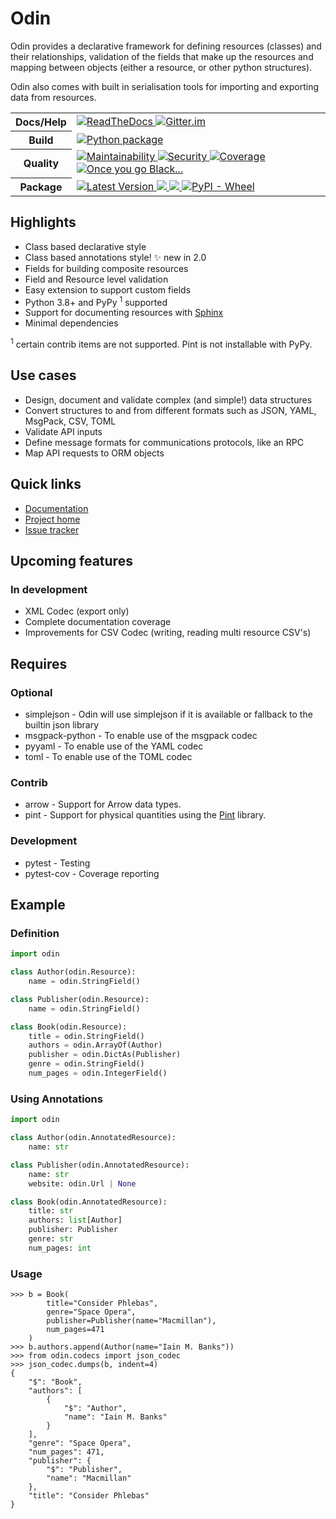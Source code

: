 # Odin

Odin provides a declarative framework for defining resources (classes) and their relationships, validation of the fields
that make up the resources and mapping between objects (either a resource, or other python structures).

Odin also comes with built in serialisation tools for importing and exporting data from resources.

<table>
<tr>
    <th>Docs/Help</th>
    <td>
        <a href="https://odin.readthedocs.org/">
            <img src="https://readthedocs.org/projects/odin/badge/?version=latest" 
                alt="ReadTheDocs" />
        </a>
        <a href="https://gitter.im/timsavage/odin">
            <img src="https://img.shields.io/badge/gitterim-timsavage.odin-brightgreen.svg?style=flat " 
                alt="Gitter.im" />
        </a>
    </td>
</tr>
<tr>
    <th>Build</th>
    <td>
        <a href="https://github.com/python-odin/odin/actions/workflows/release.yml">
            <img src="https://github.com/python-odin/odin/actions/workflows/release.yml/badge.svg" 
                alt="Python package" />
        </a>
    </td>
</tr>
<tr>
    <th>Quality</th>
    <td>
        <a href="https://sonarcloud.io/dashboard?id=python-odin_odin">
            <img src="https://sonarcloud.io/api/project_badges/measure?project=python-odin_odin&metric=sqale_rating" 
                alt="Maintainability" />
        </a>
        <a href="https://sonarcloud.io/project/security_hotspots">
            <img src="https://sonarcloud.io/api/project_badges/measure?project=python-odin_odin&metric=security_rating" 
                alt="Security" />
        </a>
        <a href="https://sonarcloud.io/code?id=python-odin_odin">
            <img src="https://sonarcloud.io/api/project_badges/measure?project=python-odin_odin&metric=coverage" 
                alt="Coverage" />
        </a>
        <a href="https://github.com/ambv/black">
            <img src="https://img.shields.io/badge/code%20style-black-000000.svg" 
                alt="Once you go Black..." />
        </a>
    </td>
</tr>
<tr>
    <th>Package</th>
    <td>
        <a href="https://pypi.io/pypi/odin/">
            <img src="https://img.shields.io/pypi/v/odin" 
                alt="Latest Version" />
        </a>
        <a href="https://pypi.io/pypi/odin/">
            <img src="https://img.shields.io/pypi/pyversions/odin" />
        </a>
        <a href="https://pypi.io/pypi/odin/">
            <img src="https://img.shields.io/pypi/l/odin" />
        </a>
        <a href="https://pypi.io/pypi/odin/">
            <img src="https://img.shields.io/pypi/wheel/odin" 
                alt="PyPI - Wheel" />
        </a>
    </td>
</tr>
</table>

## Highlights

* Class based declarative style
* Class based annotations style! ✨ new in 2.0
* Fields for building composite resources
* Field and Resource level validation
* Easy extension to support custom fields
* Python 3.8+ and PyPy <sup>1</sup> supported
* Support for documenting resources with [Sphinx](http://sphinx-doc.org/)
* Minimal dependencies

<sup>1</sup> certain contrib items are not supported. Pint is not installable with PyPy.

## Use cases

* Design, document and validate complex (and simple!) data structures
* Convert structures to and from different formats such as JSON, YAML, MsgPack, CSV, TOML
* Validate API inputs
* Define message formats for communications protocols, like an RPC
* Map API requests to ORM objects

## Quick links

* [Documentation](https://odin.readthedocs.org/)
* [Project home](https://github.com/python-odin/odin)
* [Issue tracker](https://github.com/python-odin/odin/issues)


## Upcoming features

### In development

* XML Codec (export only)
* Complete documentation coverage
* Improvements for CSV Codec (writing, reading multi resource CSV's)


## Requires

### Optional

* simplejson - Odin will use simplejson if it is available or fallback to the builtin json library
* msgpack-python - To enable use of the msgpack codec
* pyyaml - To enable use of the YAML codec
* toml - To enable use of the TOML codec

### Contrib

* arrow - Support for Arrow data types.
* pint - Support for physical quantities using the [Pint](http://pint.readthedocs.org/) library.

### Development

* pytest - Testing
* pytest-cov - Coverage reporting

## Example

### Definition

```python
import odin

class Author(odin.Resource):
    name = odin.StringField()

class Publisher(odin.Resource):
    name = odin.StringField()

class Book(odin.Resource):
    title = odin.StringField()
    authors = odin.ArrayOf(Author)
    publisher = odin.DictAs(Publisher)
    genre = odin.StringField()
    num_pages = odin.IntegerField()
```

### Using Annotations

```python
import odin

class Author(odin.AnnotatedResource):
    name: str

class Publisher(odin.AnnotatedResource):
    name: str
    website: odin.Url | None

class Book(odin.AnnotatedResource):
    title: str
    authors: list[Author]
    publisher: Publisher
    genre: str
    num_pages: int
```

### Usage

```pycon
>>> b = Book(
        title="Consider Phlebas",
        genre="Space Opera",
        publisher=Publisher(name="Macmillan"),
        num_pages=471
    )
>>> b.authors.append(Author(name="Iain M. Banks"))
>>> from odin.codecs import json_codec
>>> json_codec.dumps(b, indent=4)
{
    "$": "Book",
    "authors": [
        {
            "$": "Author",
            "name": "Iain M. Banks"
        }
    ],
    "genre": "Space Opera",
    "num_pages": 471,
    "publisher": {
        "$": "Publisher",
        "name": "Macmillan"
    },
    "title": "Consider Phlebas"
}
```
